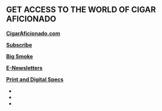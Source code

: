 ## GET ACCESS TO THE WORLD OF CIGAR AFICIONADO

**[CigarAficionado.com](http://cigaraficionado.com/)**

**[Subscribe](https://sub.cigaraficionado.com/pubs/M5/CGA/CA-Sub-risk-freeSteveHarvey.jsp?cds_page_id=213756&cds_mag_code=CGA&id=1521211271044&lsid=80750941110027915&vid=1)**

**[Big Smoke](http://www.bigsmokemiami.com/)**

**[E-Newsletters](http://newsletters.cigaraficionado.com/)**

**[Print and Digital Specs](/images/pdf/CA_Specs-2020.pdf?v=v1)**

<ul class="u-list-inline">
    <li class="list-inline-item mr-0"><a href="https://www.facebook.com/CigarAficionado"><span class="fa-stack fa-lg">
      <i class="fas fa-circle fa-stack-2x"></i>
      <i class="fab fa-facebook-f fa-stack-1x fa-inverse"></i>
    </span></a></li>
    <li class="list-inline-item mr-0"><a href="https://twitter.com/CigarAficMag"><span class="fa-stack fa-lg">
      <i class="fas fa-circle fa-stack-2x"></i>
      <i class="fab fa-twitter fa-stack-1x fa-inverse"></i>
    </span></a></li>
    <li class="list-inline-item mr-0"><a href="https://www.instagram.com/cigaraficmag/"><span class="fa-stack fa-lg">
      <i class="fas fa-circle fa-stack-2x"></i>
      <i class="fab fa-instagram fa-stack-1x fa-inverse"></i>
    </span></a></li>
</ul>